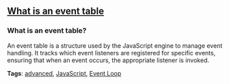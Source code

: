 ## [What is an event table](#what-is-an-event-table)

### What is an event table?

An event table is a structure used by the JavaScript engine to manage event handling. It tracks which event listeners are registered for specific events, ensuring that when an event occurs, the appropriate listener is invoked.

**Tags**: [advanced](./level/advanced), [JavaScript](./theme/javascript), [Event Loop](./theme/event_loop)


